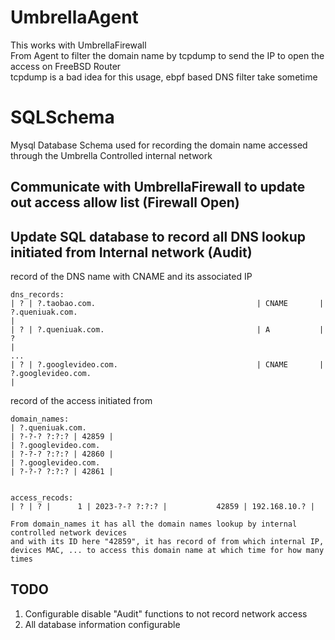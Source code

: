 # UmbrellaAgent

This works with UmbrellaFirewall    
From Agent to filter the domain name by tcpdump to send the IP to open the access on FreeBSD Router   
tcpdump is a bad idea for this usage, ebpf based DNS filter take sometime    


# SQLSchema    
Mysql Database Schema used for recording the domain name accessed through the Umbrella Controlled internal network   


## Communicate with UmbrellaFirewall to update out access allow list (Firewall Open)  



## Update SQL database to record all DNS lookup initiated from Internal network (Audit)   

record of the DNS name with CNAME and its associated IP   
```
dns_records:
| ? | ?.taobao.com.                                    | CNAME       | ?.queniuak.com.                                                                                 |
| ? | ?.queniuak.com.                                  | A           | ?                                                                                               |
...
| ? | ?.googlevideo.com.                               | CNAME       | ?.googlevideo.com.                                                                              |

```

record of the access initiated from 
```
domain_names:
| ?.queniuak.com.                                                                                                     | ?-?-? ?:?:? | 42859 |
| ?.googlevideo.com.                                                                                                  | ?-?-? ?:?:? | 42860 |
| ?.googlevideo.com.                                                                                                  | ?-?-? ?:?:? | 42861 |


access_recods:
| ? | ? |      1 | 2023-?-? ?:?:? |           42859 | 192.168.10.? |

From domain_names it has all the domain names lookup by internal controlled network devices
and with its ID here "42859", it has record of from which internal IP, devices MAC, ... to access this domain name at which time for how many times

```


## TODO  
 1. Configurable disable "Audit" functions to not record network access  
 2. All database information configurable   